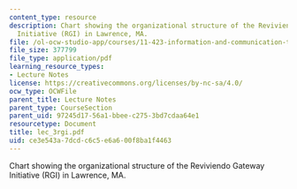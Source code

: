```yaml
---
content_type: resource
description: Chart showing the organizational structure of the Reviviendo Gateway
  Initiative (RGI) in Lawrence, MA.
file: /ol-ocw-studio-app/courses/11-423-information-and-communication-technologies-in-community-development-spring-2004/ce3e543a7dcdc6c5e6a600f8ba1f4463_lec_3rgi.pdf
file_size: 377799
file_type: application/pdf
learning_resource_types:
- Lecture Notes
license: https://creativecommons.org/licenses/by-nc-sa/4.0/
ocw_type: OCWFile
parent_title: Lecture Notes
parent_type: CourseSection
parent_uid: 97245d17-56a1-bbee-c275-3bd7cdaa64e1
resourcetype: Document
title: lec_3rgi.pdf
uid: ce3e543a-7dcd-c6c5-e6a6-00f8ba1f4463
---
```

Chart showing the organizational structure of the Reviviendo Gateway Initiative (RGI) in Lawrence, MA.